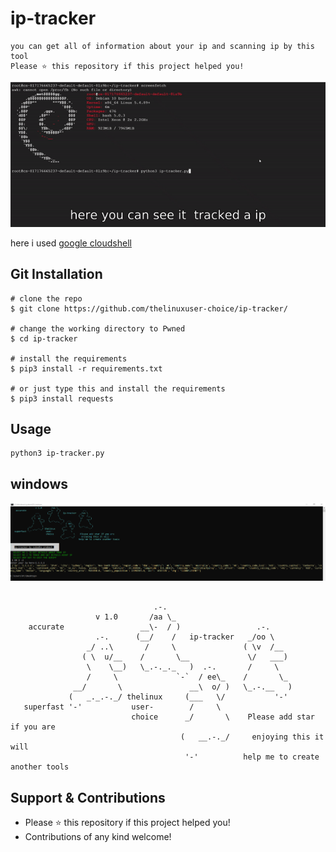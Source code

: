 # ip-tracker
```python3 ip tracker with lot of informations
you can get all of information about your ip and scanning ip by this tool
Please ⭐️ this repository if this project helped you!
```


![trial](/assets/iptracker.gif)

here  i used [google cloudshell](https://shell.cloud.google.com/) 

## Git Installation
```
# clone the repo
$ git clone https://github.com/thelinuxuser-choice/ip-tracker/

# change the working directory to Pwned
$ cd ip-tracker

# install the requirements 
$ pip3 install -r requirements.txt

# or just type this and install the requirements 
$ pip3 install requests
```

## Usage

```
python3 ip-tracker.py

```
## windows
<p align="center">
  <img src="/assets/windows.png">
</p>


```
                                                                                           
                                .-.
                   v 1.0       /aa \_
    accurate                 __\-  / )                 .-.
                   .-.      (__/    /   ip-tracker   _/oo \
                 _/ ..\       /     \               ( \v  /__
                ( \  u/__    /       \__             \/   ___)
                 \    \__)   \_.-._._   )  .-.       /     \
                 /     \             `-`  / ee\_    /       \_
              __/       \               __\  o/ )   \_.-.__   )
             (   _._.-._/ thelinux     (___   \/           '-'
   superfast '-'           user-        /     \
                           choice      _/       \    Please add star if you are
                                      (   __.-._/     enjoying this it will
                                       '-'          help me to create another tools
```

## Support & Contributions
- Please ⭐️ this repository if this project helped you!
- Contributions of any kind welcome!
